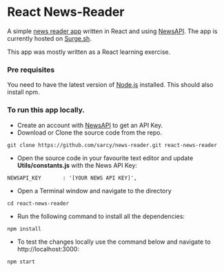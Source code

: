 # React News-Reader
A simple [news reader app](http://news-reader.sarcastyx.surge.sh) written in React and using [NewsAPI](https://newsapi.org). The app is currently hosted on [Surge.sh](https://surge.sh). 

This app was mostly written as a React learning exercise.

### Pre requisites
You need to have the latest version of [Node.js](https://nodejs.org) installed. This should also install npm.

### To run this app locally.
* Create an account with [NewsAPI](https://newsapu.org) to get an API Key.
* Download or Clone the source code from the repo.
```
git clone https://github.com/sarcy/news-reader.git react-news-reader
```
* Open the source code in your favourite text editor and update **Utils/constants.js** with the News API Key:
```
NEWSAPI_KEY       : '[YOUR NEWS API KEY]',
```
* Open a Terminal window and navigate to the directory
```
cd react-news-reader
```
* Run the following command to install all the dependencies:
```
npm install
```
* To test the changes locally use the command below and navigate to http://localhost:3000:
```
npm start
```
